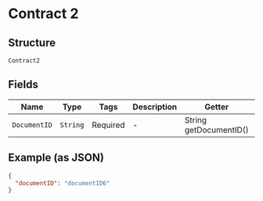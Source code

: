
# Contract 2

## Structure

`Contract2`

## Fields

| Name | Type | Tags | Description | Getter | Setter |
|  --- | --- | --- | --- | --- | --- |
| `DocumentID` | `String` | Required | - | String getDocumentID() | setDocumentID(String documentID) |

## Example (as JSON)

```json
{
  "documentID": "documentID6"
}
```

